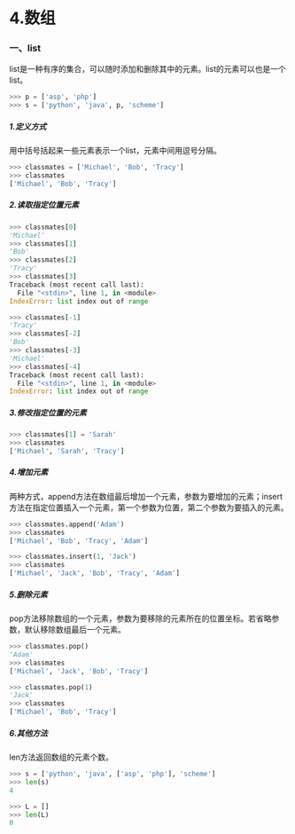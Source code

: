 # 4.数组

### 一、list

list是一种有序的集合，可以随时添加和删除其中的元素。list的元素可以也是一个list。

```py
>>> p = ['asp', 'php']
>>> s = ['python', 'java', p, 'scheme']
```

##### 1.定义方式

用中括号括起来一些元素表示一个list，元素中间用逗号分隔。

```py
>>> classmates = ['Michael', 'Bob', 'Tracy']
>>> classmates
['Michael', 'Bob', 'Tracy']
```

##### 2.读取指定位置元素

```py
>>> classmates[0]
'Michael'
>>> classmates[1]
'Bob'
>>> classmates[2]
'Tracy'
>>> classmates[3]
Traceback (most recent call last):
  File "<stdin>", line 1, in <module>
IndexError: list index out of range

>>> classmates[-1]
'Tracy'
>>> classmates[-2]
'Bob'
>>> classmates[-3]
'Michael'
>>> classmates[-4]
Traceback (most recent call last):
  File "<stdin>", line 1, in <module>
IndexError: list index out of range
```

##### 3.修改指定位置的元素

```py
>>> classmates[1] = 'Sarah'
>>> classmates
['Michael', 'Sarah', 'Tracy']
```

##### 4.增加元素

两种方式，append方法在数组最后增加一个元素，参数为要增加的元素；insert方法在指定位置插入一个元素，第一个参数为位置，第二个参数为要插入的元素。

```py
>>> classmates.append('Adam')
>>> classmates
['Michael', 'Bob', 'Tracy', 'Adam']

>>> classmates.insert(1, 'Jack')
>>> classmates
['Michael', 'Jack', 'Bob', 'Tracy', 'Adam']
```

##### 5.删除元素

pop方法移除数组的一个元素，参数为要移除的元素所在的位置坐标。若省略参数，默认移除数组最后一个元素。

```py
>>> classmates.pop()
'Adam'
>>> classmates
['Michael', 'Jack', 'Bob', 'Tracy']

>>> classmates.pop(1)
'Jack'
>>> classmates
['Michael', 'Bob', 'Tracy']
```

##### 6.其他方法

len方法返回数组的元素个数。

```py
>>> s = ['python', 'java', ['asp', 'php'], 'scheme']
>>> len(s)
4

>>> L = []
>>> len(L)
0
```



